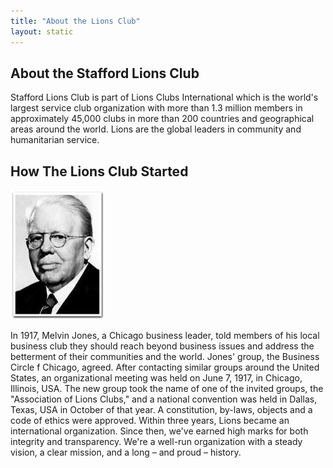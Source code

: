 ```yaml
---
title: "About the Lions Club"
layout: static
---
```

## About the Stafford Lions Club
Stafford Lions Club is part of Lions Clubs International which is the world's largest service club organization with more than 1.3 million members in approximately 45,000 clubs in more than 200 countries and geographical areas around the world. Lions are the global leaders in community and humanitarian service.

## How The Lions Club Started
<img src="/img/jones_m.png" alt="Melvin Jones">

In 1917, Melvin Jones, a Chicago business leader, told members of his local business club they should reach beyond business issues and address the betterment of their communities and the world. Jones' group, the Business Circle f Chicago, agreed. After contacting similar groups around the United States, an organizational meeting was held on June 7, 1917, in Chicago, Illinois, USA. The new group took the name of one of the invited groups, the "Association of Lions Clubs," and a national convention was held in Dallas, Texas, USA in October of that year. A constitution, by-laws, objects and a code of ethics were approved. Within three years, Lions became an international organization. Since then, we've earned high marks for both integrity and transparency. We're a well-run organization with a steady vision, a clear mission, and a long – and proud – history.
